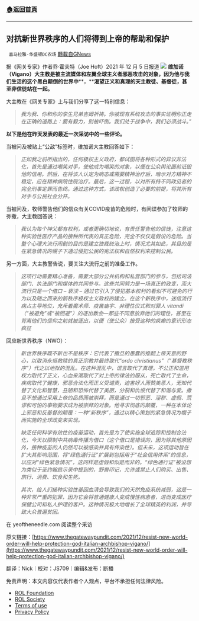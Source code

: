 ###  [:house:返回首頁](https://github.com/ourhimalayas/txt)
---


## 对抗新世界秩序的人们将得到上帝的帮助和保护
` 喜马拉雅-华盛顿DC农场` [轉載自GNews](https://gnews.org/zh-hans/1728603/)

据《网关专家》作者乔·霍夫特（Joe Hoft）2021 年 12 月 5 日报道
![](https://assets.gnews.org/wp-content/uploads/2021/12/image002-3.jpg)
**维加诺（****Vigano****）大主教是被主流媒体和左翼全球主义者邪恶攻击的对象，因为他与我们生活的这个黑白颠倒的世界中****，****渴望正义和真理的天主教徒、基督徒，甚至非信徒站在一起。**

大主教在《网关专家》上与我们分享了这一特别信息：


> *我为我、你和你的孪生兄弟吉姆祈祷。你被现有系统攻击的事实证明你正走在正确的道路上：要有毅力，别被吓倒。我们处于战争中，我们必须战斗。”*


**以下是他在昨天发表的最近一次采访中的一些评论。**

当被问及被贴上“公敌”标签时，维加诺大主教回答如下：


> *正如我之前所指出的，任何极权主义政府，都试图将各种形式的异议非法化，首先是通过嘲笑对手，使他成为嘲笑的对象，以便在公众舆论面前诋毁他的信用。然后，在将该人认定为病态或需要精神治疗后，暗示对方精神不稳定，应在精神病院住院治疗。最后，这一过程，以对所有持不同政见者的完全刑事定罪而告终。通过这种方式，该政权创造了必要的前提，将其所有对手与公民社会分开。*


当被问及，牧师警告他们的信众有关COVID疫苗的危险时，有间谍参加了牧师的弥撒，大主教回答说：


> *我认为每个神父都有权利，或者更确切地说，有责任警告他的信徒，注意这种实验性医疗产品的接种所代表的真正危险，完全不仅仅是假设的危险。当整个心理大流行闹剧的目的是建立独裁统治上时，情况尤其如此，其目的是在紧急情况的幌子下通过侵犯公民的宪法权和自然权利来控制公民。*


另一方面，大主教警告说，要关注大流行之前的准备工作。


> *这项行动需要精心准备，需要大部分公共机构和私营部门的参与，包括司法部门、执法部门和媒体的共同参与。这些共同努力是一场真正的政变，而大流行只是一个借口 – 亵渎 – 通过它引入了侵犯基本权利的看似不可避免的行为以及随之而来的新秩序极权主义政权的建立。在这个新秩序中，迷信流行病占主导地位，充斥着魔术师、疫苗庙宇、非理性仪式和对罪人 vitandi（“被避免”或“被回避”）的逐出教会—那些不同意放弃他们的理性，甚至在背离他们的信仰之前就被逐出，以便（使公众）接受这种的疯癫的意识形态疯狂*


回应新世界秩序（NWO）：


> *新世界秩序既不新也不是秩序：它代表了撒旦的愚蠢的推翻上帝天意的野心，以取消永恒救赎的真正宗教并最终取代“ordo christianus”（“基督教秩序”）代之以地狱的混乱。在这种混乱中，谎言取代了真理，不公正和滥用权力取代了正义，心血来潮取代了对上帝的律法的服从，死亡取代了生命，疾病取代了健康，邪恶合法化而正义受谴责，迫害好人而赞美恶人，无知代替了文化和智慧，丑陋和恐怖代替了美丽，分裂和仇恨代替了和谐与爱。撒旦不想通过采用上帝的品质而被崇拜，而是通过一切邪恶、淫秽、虚假、荒谬和可怕的事物要求成为被崇拜的对象。他寻求彻底的颠覆，一种在本体论上邪恶和反基督的颠覆：一种“新秩序”，通过以精心策划的紧急情况为幌子而实施的全球政变来实现。*
> 
> *缺乏任何科学有效性的疫苗运动，首先是为了使实施全球追踪和控制合法化，今天以限制中共病毒传播为借口（这个借口是错误的，因为除其他原因外，接种疫苗的人仍然可以被感染并具有传染性）。但未来，这项运动旨在扩大其影响范围，将“绿色通行证”扩展到包括用于“社会信用体系”的信息，以应对“绿色紧急情况”，这同样是虚假和似是而非的。“绿色通行证”被设想为类似于圣约翰启示录中提到的，野兽印记，允许或禁止人们购买、出售、旅行、消费、饮食和生死。*
> 
> *其次，给人们接种实验性基因血清会导致我们的天然免疫系统减弱，这是一种非常严重的犯罪，因为它会将普通健康人变成慢性病患者，进而变成医疗保健公司和私人护理的客户。这种情况极大地增长了全球精英的利润，并导致大众普遍贫困。*


在 yeoftheneedle.com 阅读整个采访

原文链接：[https://www.thegatewaypundit.com/2021/12/resist-new-world-order-will-help-protection-god-italian-archbishop-vigano/](https://www.thegatewaypundit.com/2021/12/resist-new-world-order-will-help-protection-god-italian-archbishop-vigano/)

翻译：Nick｜校对：JS709｜编辑&发布：断播

 

免责声明：本文内容仅代表作者个人观点，平台不承担任何法律风险。

- [ROL Foundation](https://rolfoundation.org/)
- [ROL Society](https://rolsociety.org/)
- [Terms of use](https://gnews.org/terms-of-use-3/)
- [Privacy Policy](https://gnews.org/privacy-policy/)
